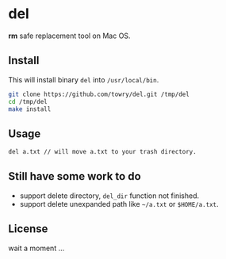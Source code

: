 # del

**rm** safe replacement tool on Mac OS.

## Install

This will install binary `del` into `/usr/local/bin`.

```bash
git clone https://github.com/towry/del.git /tmp/del
cd /tmp/del
make install
```

## Usage

```bash
del a.txt // will move a.txt to your trash directory.
```

## Still have some work to do

* support delete directory, `del_dir` function not finished.
* support delete unexpanded path like `~/a.txt` or `$HOME/a.txt`.

## License

wait a moment ...
